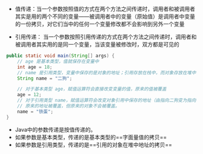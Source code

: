 - 值传递：当一个参数按照值的方式在两个方法之间传递时，调用者和被调用者其实是用的两个不同的变量——被调用者中的变量（原始值）是调用者中变量的一份拷贝，对它们当中的任何一个变量修改都不会影响到另外一个变量

- 引用传递： 当一个参数按照引用传递的方式在两个方法之间传递时，调用者和被调用者其实用的是同一个变量，当该变量被修改时，双方都是可见的

```java
public static void main(String[] args) {
    // age 是基本类型，值就保存在变量中
    int age = 18;
    // name 是引用类型，变量中保存的是对象的地址；引用存放在栈中，而对象存放在堆中
    String name = "二狗";

    // 对于基本类型 age，赋值运算符会直接改变变量的值，原来的值被覆盖
    age = 12;
    // 对于引用类型 name，赋值运算符会改变对象引用中保存的地址（由指向二狗变为指向铁蛋）
    // 原来的地址被覆盖，但原来的对象不会被覆盖。
    name = "铁蛋";
}
```

- Java中的参数传递是按值传递的。
- 如果参数是基本类型，传递的是基本类型的==字面量值的拷贝==
- 如果参数是引用类型，传递的是==引用的对象在堆中地址的拷贝==